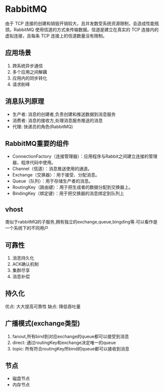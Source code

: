 # RabbitMQ

由于 TCP 连接的创建和销毁开销较大，且并发数受系统资源限制，会造成性能瓶颈。RabbitMQ 使用信道的方式来传输数据。信道是建立在真实的 TCP 连接内的虚拟连接，且每条 TCP 连接上的信道数量没有限制。

## 应用场景

1. 跨系统异步通信
2. 多个应用之间解藕
3. 应用内的同步转化
4. 请求削峰

## 消息队列原理

- 生产者: 消息的创建者,负责创建和推送数据到消息服务
- 消费者: 消息的接收方,处理消息服务推送的消息
- 代理: 快递员的角色(RabbitMQ)

## RabbitMQ重要的组件

- ConnectionFactory（连接管理器）：应用程序与Rabbit之间建立连接的管理器，程序代码中使用。
- Channel（信道）：消息推送使用的通道。
- Exchange（交换器）：用于接受、分配消息。
- Queue（队列）：用于存储生产者的消息。
- RoutingKey（路由键）：用于把生成者的数据分配到交换器上。
- BindingKey（绑定键）：用于把交换器的消息绑定到队列上

## vhost

类似于rabbitMQ的子服务,拥有独立的exchange,queue,bingding等.可以看作是一个系统下的不同用户

## 可靠性

1. 消息持久化
2. ACK确认机制
3. 集群尽享
4. 消息补偿

## 持久化

优点:
大大提高可靠性
缺点:
降低吞吐量

## 广播模式(exchange类型)

1. fanout,所有bind到对应exchange的queue都可以接受到消息
2. direct: 通过routingKey和exchange决定唯一的queue
3. topic: 所有符合routingKey所bind的queue都可以接收到消息

## 节点

- 磁盘节点
- 内存节点
